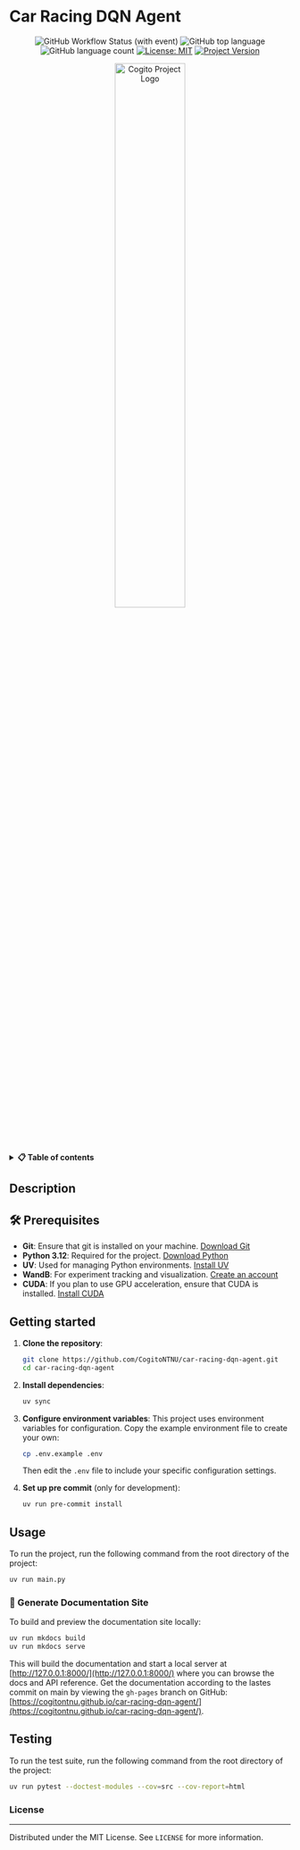 # Car Racing DQN Agent

<div align="center">

![GitHub Workflow Status (with event)](https://img.shields.io/github/actions/workflow/status/CogitoNTNU/car-racing-dqn-agent/ci.yml)
![GitHub top language](https://img.shields.io/github/languages/top/CogitoNTNU/car-racing-dqn-agent)
![GitHub language count](https://img.shields.io/github/languages/count/CogitoNTNU/car-racing-dqn-agent)
[![License: MIT](https://img.shields.io/badge/License-MIT-yellow.svg)](https://opensource.org/licenses/MIT)
[![Project Version](https://img.shields.io/badge/version-0.0.1-blue)](https://img.shields.io/badge/version-0.0.1-blue)

<img src="docs/images/project-logo.webp" width="50%" alt="Cogito Project Logo" style="display: block; margin-left: auto; margin-right: auto;">
</div>

<details> 
<summary><b>📋 Table of contents </b></summary>

- [Car Racing DQN Agent](#car-racing-dqn-agent)
  - [Description](#description)
  - [🛠️ Prerequisites](#%EF%B8%8F-prerequisites)
  - [Getting started](#getting-started)
  - [Usage](#usage)
    - [📖 Generate Documentation Site](#-generate-documentation-site)
  - [Testing](#testing)
    - [License](#license)

</details>

## Description

<!-- TODO: Provide a brief overview of what this project does and its key features. Please add pictures or videos of the application -->

## 🛠️ Prerequisites

- **Git**: Ensure that git is installed on your machine. [Download Git](https://git-scm.com/downloads)
- **Python 3.12**: Required for the project. [Download Python](https://www.python.org/downloads/)
- **UV**: Used for managing Python environments. [Install UV](https://docs.astral.sh/uv/getting-started/installation/)
- **WandB**: For experiment tracking and visualization. [Create an account](https://wandb.ai/site)
- **CUDA**: If you plan to use GPU acceleration, ensure that CUDA is installed. [Install CUDA](https://developer.nvidia.com/cuda-downloads)

## Getting started

<!-- TODO: In this Section you describe how to install this project in its intended environment.(i.e. how to get it to run)  
-->

1. **Clone the repository**:

   ```sh
   git clone https://github.com/CogitoNTNU/car-racing-dqn-agent.git
   cd car-racing-dqn-agent
   ```

1. **Install dependencies**:

   ```sh
   uv sync
   ```

1. **Configure environment variables**:
   This project uses environment variables for configuration. Copy the example environment file to create your own:

   ```sh
   cp .env.example .env
   ```

   Then edit the `.env` file to include your specific configuration settings.

1. **Set up pre commit** (only for development):

   ```sh
   uv run pre-commit install
   ```

## Usage

To run the project, run the following command from the root directory of the project:

```bash
uv run main.py
```

<!-- TODO: Instructions on how to run the project and use its features. -->

### 📖 Generate Documentation Site

To build and preview the documentation site locally:

```bash
uv run mkdocs build
uv run mkdocs serve
```

This will build the documentation and start a local server at [http://127.0.0.1:8000/](http://127.0.0.1:8000/) where you can browse the docs and API reference. Get the documentation according to the lastes commit on main by viewing the `gh-pages` branch on GitHub: [https://cogitontnu.github.io/car-racing-dqn-agent/](https://cogitontnu.github.io/car-racing-dqn-agent/).

## Testing

To run the test suite, run the following command from the root directory of the project:

```bash
uv run pytest --doctest-modules --cov=src --cov-report=html
```

### License

______________________________________________________________________

Distributed under the MIT License. See `LICENSE` for more information.
